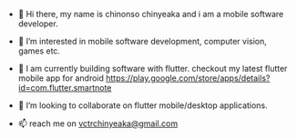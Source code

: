 - 👋 Hi there, my name is chinonso chinyeaka and i am a mobile software developer.

- 👀 I’m interested in mobile software development, computer vision, games etc.

- 🌱 I am currently building software with flutter. checkout my latest flutter mobile app for android https://play.google.com/store/apps/details?id=com.flutter.smartnote

- 💞️ I’m looking to collaborate on flutter mobile/desktop applications.

- 📫 reach me on vctrchinyeaka@gmail.com

<!---
viktorvoltz/viktorvoltz is a ✨ special ✨ repository because its `README.md` (this file) appears on your GitHub profile.
You can click the Preview link to take a look at your changes.
--->
